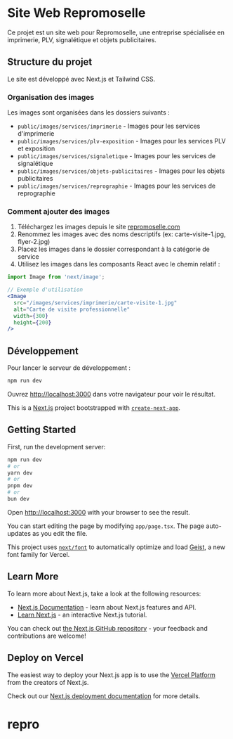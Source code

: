 # Site Web Repromoselle

Ce projet est un site web pour Repromoselle, une entreprise spécialisée en imprimerie, PLV, signalétique et objets publicitaires.

## Structure du projet

Le site est développé avec Next.js et Tailwind CSS.

### Organisation des images

Les images sont organisées dans les dossiers suivants :

- `public/images/services/imprimerie` - Images pour les services d'imprimerie
- `public/images/services/plv-exposition` - Images pour les services PLV et exposition
- `public/images/services/signaletique` - Images pour les services de signalétique
- `public/images/services/objets-publicitaires` - Images pour les objets publicitaires
- `public/images/services/reprographie` - Images pour les services de reprographie

### Comment ajouter des images

1. Téléchargez les images depuis le site [repromoselle.com](https://www.repromoselle.com)
2. Renommez les images avec des noms descriptifs (ex: carte-visite-1.jpg, flyer-2.jpg)
3. Placez les images dans le dossier correspondant à la catégorie de service
4. Utilisez les images dans les composants React avec le chemin relatif :

```jsx
import Image from 'next/image';

// Exemple d'utilisation
<Image 
  src="/images/services/imprimerie/carte-visite-1.jpg" 
  alt="Carte de visite professionnelle" 
  width={300} 
  height={200} 
/>
```

## Développement

Pour lancer le serveur de développement :

```bash
npm run dev
```

Ouvrez [http://localhost:3000](http://localhost:3000) dans votre navigateur pour voir le résultat.

This is a [Next.js](https://nextjs.org) project bootstrapped with [`create-next-app`](https://nextjs.org/docs/app/api-reference/cli/create-next-app).

## Getting Started

First, run the development server:

```bash
npm run dev
# or
yarn dev
# or
pnpm dev
# or
bun dev
```

Open [http://localhost:3000](http://localhost:3000) with your browser to see the result.

You can start editing the page by modifying `app/page.tsx`. The page auto-updates as you edit the file.

This project uses [`next/font`](https://nextjs.org/docs/app/building-your-application/optimizing/fonts) to automatically optimize and load [Geist](https://vercel.com/font), a new font family for Vercel.

## Learn More

To learn more about Next.js, take a look at the following resources:

- [Next.js Documentation](https://nextjs.org/docs) - learn about Next.js features and API.
- [Learn Next.js](https://nextjs.org/learn) - an interactive Next.js tutorial.

You can check out [the Next.js GitHub repository](https://github.com/vercel/next.js) - your feedback and contributions are welcome!

## Deploy on Vercel

The easiest way to deploy your Next.js app is to use the [Vercel Platform](https://vercel.com/new?utm_medium=default-template&filter=next.js&utm_source=create-next-app&utm_campaign=create-next-app-readme) from the creators of Next.js.

Check out our [Next.js deployment documentation](https://nextjs.org/docs/app/building-your-application/deploying) for more details.
# repro

